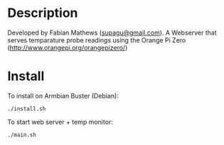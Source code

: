 Description
============
Developed by Fabian Mathews (supagu@gmail.com). A Webserver that serves temparature probe readings using the Orange Pi Zero (http://www.orangepi.org/orangepizero/)


Install
============

To install on Armbian Buster (Debian):

    ./install.sh


To start web server + temp monitor:

    ./main.sh
